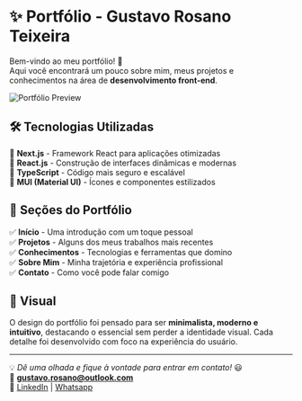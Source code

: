# ✨ Portfólio - Gustavo Rosano Teixeira

Bem-vindo ao meu portfólio! 🚀  
Aqui você encontrará um pouco sobre mim, meus projetos e conhecimentos na área de **desenvolvimento front-end**.

![Portfólio Preview](https://gustavorosano.netlify.app)

## 🛠️ Tecnologias Utilizadas

🔹 **Next.js** - Framework React para aplicações otimizadas  
🔹 **React.js** - Construção de interfaces dinâmicas e modernas  
🔹 **TypeScript** - Código mais seguro e escalável  
🔹 **MUI (Material UI)** - Ícones e componentes estilizados 

## 📌 Seções do Portfólio

✅ **Início** - Uma introdução com um toque pessoal  
✅ **Projetos** - Alguns dos meus trabalhos mais recentes  
✅ **Conhecimentos** - Tecnologias e ferramentas que domino  
✅ **Sobre Mim** - Minha trajetória e experiência profissional  
✅ **Contato** - Como você pode falar comigo  

## 🎨 Visual 

O design do portfólio foi pensado para ser **minimalista, moderno e intuitivo**, destacando o essencial sem perder a identidade visual. Cada detalhe foi desenvolvido com foco na experiência do usuário.  

---

💡 *Dê uma olhada e fique à vontade para entrar em contato!* 😃  
📩 **gustavo.rosano@outlook.com**  
🔗 [LinkedIn](https://www.linkedin.com/in/gustavo-rosano/) | [Whatsapp](https://wa.me/5511988672712)
